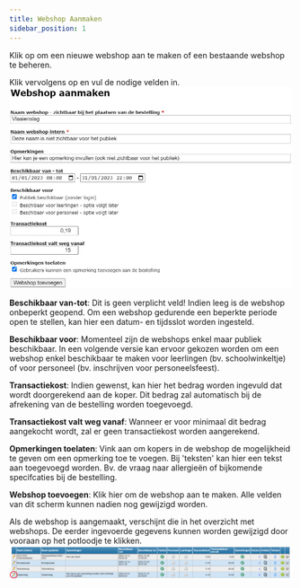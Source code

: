 ```yaml
---
title: Webshop Aanmaken
sidebar_position: 1
---
```


Klik op <LegacyAction img="configure.png" text="beheer" /> om een nieuwe webshop aan te maken of een bestaande webshop te beheren. 

Klik vervolgens op <LegacyAction img="pluscircle.png" text="Nieuwe webshop toevoegen" /> en vul de nodige velden in. 
![Nieuwe webshop toevoegen](./nieuwe_webshop_aanmaken.jpg)

**Beschikbaar van-tot**: Dit is geen verplicht veld! Indien leeg is de webshop onbeperkt geopend. Om een webshop gedurende een beperkte periode open te stellen, kan hier een datum- en tijdsslot worden ingesteld. 

**Beschikbaar voor**: Momenteel zijn de webshops enkel maar publiek beschikbaar. In een volgende versie kan ervoor gekozen worden om een webshop enkel beschikbaar te maken voor leerlingen (bv. schoolwinkeltje) of voor personeel (bv. inschrijven voor personeelsfeest).

**Transactiekost**:  Indien gewenst, kan hier het bedrag worden ingevuld dat wordt doorgerekend aan de koper. Dit bedrag zal automatisch bij de afrekening van de bestelling worden toegevoegd.

**Transactiekost valt weg vanaf**: Wanneer er voor minimaal dit bedrag aangekocht wordt, zal er geen transactiekost worden aangerekend. 

**Opmerkingen toelaten**: Vink aan om kopers in de webshop de mogelijkheid te geven om een opmerking toe te voegen. Bij 'teksten' kan hier een tekst aan toegevoegd worden. Bv. de vraag naar allergieën of bijkomende specifcaties bij de bestelling. 

**Webshop toevoegen**: Klik hier om de webshop aan te maken. Alle velden van dit scherm kunnen nadien nog gewijzigd worden. 

Als de webshop is aangemaakt, verschijnt die in het overzicht met webshops. De eerder ingevoerde gegevens kunnen worden gewijzigd door vooraan op het potloodje te klikken. 
![Webshop wijzigen](./webshop_wijzigen.png)